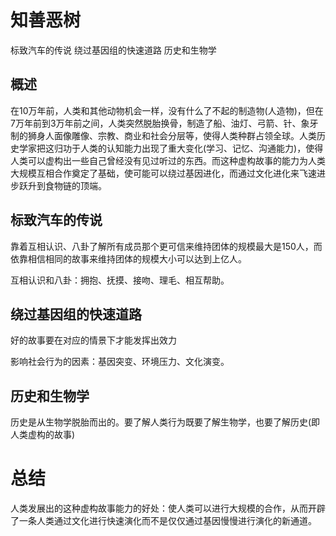 # 知善恶树
标致汽车的传说
绕过基因组的快速道路
历史和生物学

## 概述
在10万年前，人类和其他动物机会一样，没有什么了不起的制造物(人造物)，但在7万年前到3万年前之间，人类突然脱胎换骨，制造了船、油灯、弓箭、针、象牙制的狮身人面像雕像、宗教、商业和社会分层等，使得人类种群占领全球。人类历史学家把这归功于人类的认知能力出现了重大变化(学习、记忆、沟通能力)，使得人类可以虚构出一些自己曾经没有见过听过的东西。而这种虚构故事的能力为人类大规模互相合作奠定了基础，使可能可以绕过基因进化，而通过文化进化来飞速进步跃升到食物链的顶端。

## 标致汽车的传说
靠着互相认识、八卦了解所有成员那个更可信来维持团体的规模最大是150人，而依靠相信相同的故事来维持团体的规模大小可以达到上亿人。

互相认识和八卦：拥抱、抚摸、接吻、理毛、相互帮助。

## 绕过基因组的快速道路
好的故事要在对应的情景下才能发挥出效力

影响社会行为的因素：基因突变、环境压力、文化演变。

## 历史和生物学
历史是从生物学脱胎而出的。要了解人类行为既要了解生物学，也要了解历史(即人类虚构的故事)

# 总结
人类发展出的这种虚构故事能力的好处：使人类可以进行大规模的合作，从而开辟了一条人类通过文化进行快速演化而不是仅仅通过基因慢慢进行演化的新通道。